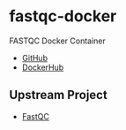 # fastqc-docker

FASTQC Docker Container

* [GitHub](https://github.com/informationsea/fastqc-docker)
* [DockerHub](https://cloud.docker.com/repository/docker/informationsea/fastqc)

## Upstream Project

* [FastQC](http://www.bioinformatics.babraham.ac.uk/projects/fastqc/)
